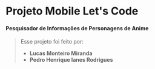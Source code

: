 
# Projeto Mobile Let's Code
#### Pesquisador de Informações de Personagens de Anime

> Esse projeto foi feito por:
>
> - **Lucas Monteiro Miranda**
> - **Pedro Henrique Ianes Rodrigues**
